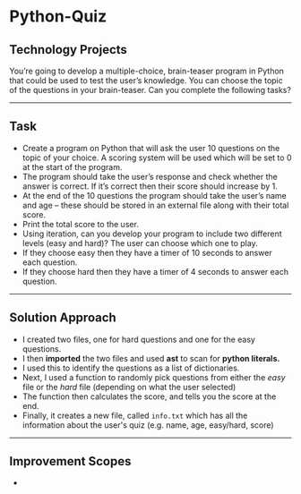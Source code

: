 # Python-Quiz
## Technology Projects

You’re going to develop a multiple-choice, brain-teaser program in Python that could be used to test the user’s knowledge.
You can choose the topic of the questions in your brain-teaser.
Can you complete the following tasks?

---

## Task
- Create a program on Python that will ask the user 10 questions on the topic of your choice. A scoring system will be used which will be set to 0 at the start of the program.
- The program should take the user’s response and check whether the answer is correct. If it’s correct then their score should increase by 1.
- At the end of the 10 questions the program should take the user’s name and age – these should be stored in an external file along with their total score.
- Print the total score to the user.
- Using iteration, can you develop your program to include two different levels (easy and hard)? The user can choose which one to play.
- If they choose easy then they have a timer of 10 seconds to answer each question.
- If they choose hard then they have a timer of 4 seconds to answer each question.
---
## Solution Approach

- I created two files, one for hard questions and one for the easy questions.
- I then **imported** the two files and used **ast** to scan for **python literals.**
- I used this to identify the questions as a list of dictionaries. 
- Next, I used a function to randomly pick questions from either the *easy* file or the *hard* file (depending on what the user selected)
- The function then calculates the score, and tells you the score at the end.
- Finally, it creates a new file, called `info.txt` which has all the information about the user's quiz (e.g. name, age, easy/hard, score)
---
## Improvement Scopes

- 